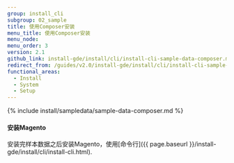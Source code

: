 ```yaml
---
group: install_cli
subgroup: 02_sample
title: 使用Composer安装
menu_title: 使用Composer安装
menu_node:
menu_order: 3
version: 2.1
github_link: install-gde/install/cli/install-cli-sample-data-composer.md
redirect_from: /guides/v2.0/install-gde/install/cli/install-cli-sample-data-cli.html
functional_areas:
  - Install
  - System
  - Setup
---
```


{% include install/sampledata/sample-data-composer.md %}

#### 安装Magento
安装完样本数据之后安装Magento，使用[命令行]({{ page.baseurl }}/install-gde/install/cli/install-cli.html).
